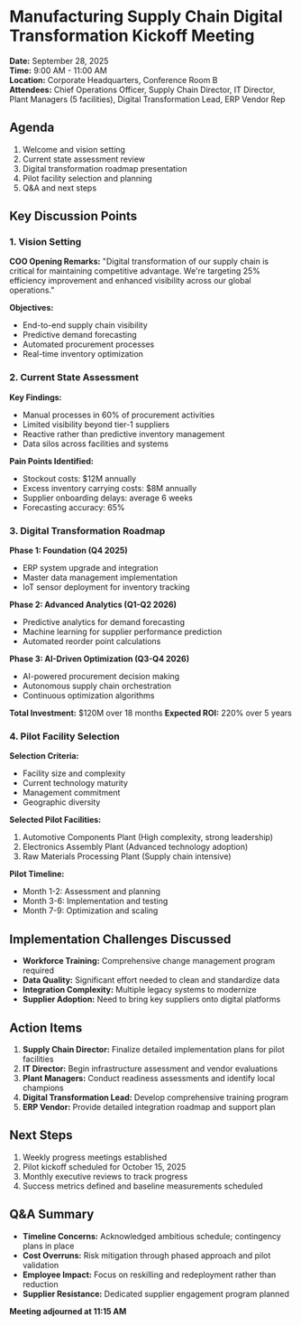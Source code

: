 # Manufacturing Supply Chain Digital Transformation Kickoff Meeting

**Date:** September 28, 2025  
**Time:** 9:00 AM - 11:00 AM  
**Location:** Corporate Headquarters, Conference Room B  
**Attendees:** Chief Operations Officer, Supply Chain Director, IT Director, Plant Managers (5 facilities), Digital Transformation Lead, ERP Vendor Rep  

## Agenda
1. Welcome and vision setting
2. Current state assessment review
3. Digital transformation roadmap presentation
4. Pilot facility selection and planning
5. Q&A and next steps

## Key Discussion Points

### 1. Vision Setting
**COO Opening Remarks:**
"Digital transformation of our supply chain is critical for maintaining competitive advantage. We're targeting 25% efficiency improvement and enhanced visibility across our global operations."

**Objectives:**
- End-to-end supply chain visibility
- Predictive demand forecasting
- Automated procurement processes
- Real-time inventory optimization

### 2. Current State Assessment
**Key Findings:**
- Manual processes in 60% of procurement activities
- Limited visibility beyond tier-1 suppliers
- Reactive rather than predictive inventory management
- Data silos across facilities and systems

**Pain Points Identified:**
- Stockout costs: $12M annually
- Excess inventory carrying costs: $8M annually
- Supplier onboarding delays: average 6 weeks
- Forecasting accuracy: 65%

### 3. Digital Transformation Roadmap
**Phase 1: Foundation (Q4 2025)**
- ERP system upgrade and integration
- Master data management implementation
- IoT sensor deployment for inventory tracking

**Phase 2: Advanced Analytics (Q1-Q2 2026)**
- Predictive analytics for demand forecasting
- Machine learning for supplier performance prediction
- Automated reorder point calculations

**Phase 3: AI-Driven Optimization (Q3-Q4 2026)**
- AI-powered procurement decision making
- Autonomous supply chain orchestration
- Continuous optimization algorithms

**Total Investment:** $120M over 18 months
**Expected ROI:** 220% over 5 years

### 4. Pilot Facility Selection
**Selection Criteria:**
- Facility size and complexity
- Current technology maturity
- Management commitment
- Geographic diversity

**Selected Pilot Facilities:**
1. Automotive Components Plant (High complexity, strong leadership)
2. Electronics Assembly Plant (Advanced technology adoption)
3. Raw Materials Processing Plant (Supply chain intensive)

**Pilot Timeline:**
- Month 1-2: Assessment and planning
- Month 3-6: Implementation and testing
- Month 7-9: Optimization and scaling

## Implementation Challenges Discussed
- **Workforce Training:** Comprehensive change management program required
- **Data Quality:** Significant effort needed to clean and standardize data
- **Integration Complexity:** Multiple legacy systems to modernize
- **Supplier Adoption:** Need to bring key suppliers onto digital platforms

## Action Items
1. **Supply Chain Director:** Finalize detailed implementation plans for pilot facilities
2. **IT Director:** Begin infrastructure assessment and vendor evaluations
3. **Plant Managers:** Conduct readiness assessments and identify local champions
4. **Digital Transformation Lead:** Develop comprehensive training program
5. **ERP Vendor:** Provide detailed integration roadmap and support plan

## Next Steps
1. Weekly progress meetings established
2. Pilot kickoff scheduled for October 15, 2025
3. Monthly executive reviews to track progress
4. Success metrics defined and baseline measurements scheduled

## Q&A Summary
- **Timeline Concerns:** Acknowledged ambitious schedule; contingency plans in place
- **Cost Overruns:** Risk mitigation through phased approach and pilot validation
- **Employee Impact:** Focus on reskilling and redeployment rather than reduction
- **Supplier Resistance:** Dedicated supplier engagement program planned

**Meeting adjourned at 11:15 AM**